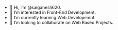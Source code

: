 - 👋 Hi, I’m @saiganesh620.
- 👀 I’m interested in Front-End Development.
- 🌱 I’m currently learning Web Developemnt.
- 💞️ I’m looking to collaborate on Web Based Projects.
  

